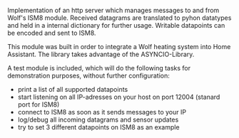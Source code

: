 Implementation of an http server which manages messages to and from Wolf's ISM8 module.
Received datagrams are translated to pyhon datatypes and held in a internal dictionary for further 
usage. Writable datapoints can be encoded and sent to ISM8. 

This module was built in order to integrate a Wolf heating system into Home Assistant. The library 
takes advantage of the ASYNCIO-Library.

A test module is included, which will do the following tasks for demonstration purposes, 
without further configuration:
* print a list of all supported datapoints
* start listening on all IP-adresses on your host on port 12004 (stanard port for ISM8)
* connect to ISM8 as soon as it sends messages to your IP
* log/debug all incoming datagrams and sensor updates
* try to set 3 different datapoints on ISM8 as an example
